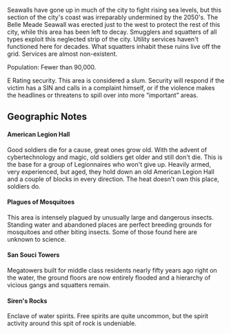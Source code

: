 Seawalls have gone up in much of the city to fight rising sea levels, but this section of the city's coast was irreparably undermined by the 2050's. The Belle Meade Seawall was erected just to the west to protect the rest of this city, while this area has been left to decay. Smugglers and squatters of all types exploit this neglected strip of the city. Utility services haven't functioned here for decades. What squatters inhabit these ruins live off the grid. Services are almost non-existent.   
  
Population: Fewer than 90,000.  
  
E Rating security. This area is considered a slum. Security will respond if the victim has a SIN and calls in a complaint himself, or if the violence makes the headlines or threatens to spill over into more “important” areas.

## Geographic Notes

#### American Legion Hall
Good soldiers die for a cause, great ones grow old. With the advent of cybertechnology and magic, old soldiers get older and still don't die. This is the base for a group of Legionnaires who won't give up. Heavily armed, very experienced, but aged, they hold down an old American Legion Hall and a couple of blocks in every direction. The heat doesn't own this place, soldiers do.

#### Plagues of Mosquitoes
This area is intensely plagued by unusually large and dangerous insects. Standing water and abandoned places are perfect breeding grounds for mosquitoes and other biting insects. Some of those found here are unknown to science.

#### San Souci Towers
Megatowers built for middle class residents nearly fifty years ago right on the water, the ground floors are now entirely flooded and a hierarchy of vicious gangs and squatters remain.

#### Siren's Rocks
Enclave of water spirits. Free spirits are quite uncommon, but the spirit activity around this spit of rock is undeniable.